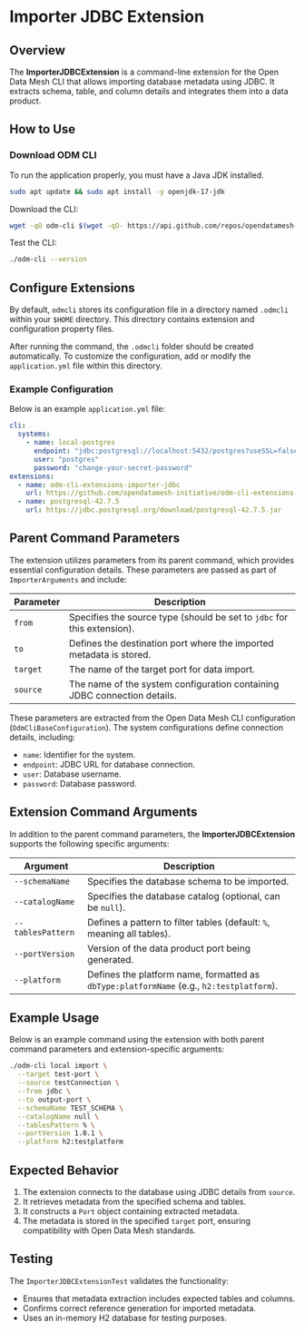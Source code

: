 # Importer JDBC Extension

## Overview
The **ImporterJDBCExtension** is a command-line extension for the Open Data Mesh CLI that allows importing database metadata using JDBC. It extracts schema, table, and column details and integrates them into a data product.

## How to Use

### Download ODM CLI
To run the application properly, you must have a Java JDK installed.

```sh
sudo apt update && sudo apt install -y openjdk-17-jdk
```

Download the CLI:

```bash
wget -qO odm-cli $(wget -qO- https://api.github.com/repos/opendatamesh-initiative/odm-cli/releases/latest | grep -Eo '"browser_download_url": *"[^"]+"' | grep odm-cli | sed -E 's/.*"([^"]+)".*/\1/' | head -n1) && chmod +x odm-cli
```

Test the CLI:

```bash
./odm-cli --version
```

## Configure Extensions
By default, `odmcli` stores its configuration file in a directory named `.odmcli` within your `$HOME` directory. This directory contains extension and configuration property files.

After running the command, the `.odmcli` folder should be created automatically. To customize the configuration, add or modify the `application.yml` file within this directory.

### Example Configuration
Below is an example `application.yml` file:

```yaml
cli:
  systems:
    - name: local-postgres
      endpoint: "jdbc:postgresql://localhost:5432/postgres?useSSL=false"
      user: "postgres"
      password: "change-your-secret-password"
extensions:
  - name: odm-cli-extensions-importer-jdbc
    url: https://github.com/opendatamesh-initiative/odm-cli-extensions-importer-jdbc/releases/download/v1.2.0/odm-cli-extensions-importer-jdbc-1.2.0.jar
  - name: postgresql-42.7.5
    url: https://jdbc.postgresql.org/download/postgresql-42.7.5.jar
```

## Parent Command Parameters
The extension utilizes parameters from its parent command, which provides essential configuration details. These parameters are passed as part of `ImporterArguments` and include:

| Parameter  | Description |
|------------|-------------|
| `from`     | Specifies the source type (should be set to `jdbc` for this extension). |
| `to`       | Defines the destination port where the imported metadata is stored. |
| `target`   | The name of the target port for data import. |
| `source`   | The name of the system configuration containing JDBC connection details. |

These parameters are extracted from the Open Data Mesh CLI configuration (`OdmCliBaseConfiguration`). The system configurations define connection details, including:
- `name`: Identifier for the system.
- `endpoint`: JDBC URL for database connection.
- `user`: Database username.
- `password`: Database password.

## Extension Command Arguments
In addition to the parent command parameters, the **ImporterJDBCExtension** supports the following specific arguments:

| Argument        | Description |
|----------------|-------------|
| `--schemaName`  | Specifies the database schema to be imported. |
| `--catalogName` | Specifies the database catalog (optional, can be `null`). |
| `--tablesPattern` | Defines a pattern to filter tables (default: `%`, meaning all tables). |
| `--portVersion` | Version of the data product port being generated. |
| `--platform` | Defines the platform name, formatted as `dbType:platformName` (e.g., `h2:testplatform`). |

## Example Usage
Below is an example command using the extension with both parent command parameters and extension-specific arguments:

```sh
./odm-cli local import \
  --target test-port \
  --source testConnection \
  --from jdbc \
  --to output-port \
  --schemaName TEST_SCHEMA \
  --catalogName null \
  --tablesPattern % \
  --portVersion 1.0.1 \
  --platform h2:testplatform
```

## Expected Behavior
1. The extension connects to the database using JDBC details from `source`.
2. It retrieves metadata from the specified schema and tables.
3. It constructs a `Port` object containing extracted metadata.
4. The metadata is stored in the specified `target` port, ensuring compatibility with Open Data Mesh standards.

## Testing
The `ImporterJDBCExtensionTest` validates the functionality:
- Ensures that metadata extraction includes expected tables and columns.
- Confirms correct reference generation for imported metadata.
- Uses an in-memory H2 database for testing purposes.
